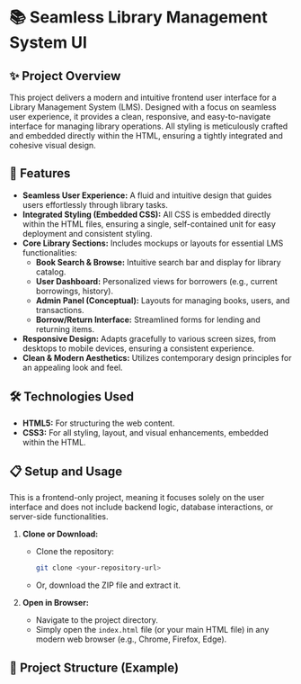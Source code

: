 # 📚 Seamless Library Management System UI

## ✨ Project Overview

This project delivers a modern and intuitive frontend user interface for a Library Management System (LMS). Designed with a focus on seamless user experience, it provides a clean, responsive, and easy-to-navigate interface for managing library operations. All styling is meticulously crafted and embedded directly within the HTML, ensuring a tightly integrated and cohesive visual design.

## 🚀 Features

* **Seamless User Experience:** A fluid and intuitive design that guides users effortlessly through library tasks.
* **Integrated Styling (Embedded CSS):** All CSS is embedded directly within the HTML files, ensuring a single, self-contained unit for easy deployment and consistent styling.
* **Core Library Sections:** Includes mockups or layouts for essential LMS functionalities:
    * **Book Search & Browse:** Intuitive search bar and display for library catalog.
    * **User Dashboard:** Personalized views for borrowers (e.g., current borrowings, history).
    * **Admin Panel (Conceptual):** Layouts for managing books, users, and transactions.
    * **Borrow/Return Interface:** Streamlined forms for lending and returning items.
* **Responsive Design:** Adapts gracefully to various screen sizes, from desktops to mobile devices, ensuring a consistent experience.
* **Clean & Modern Aesthetics:** Utilizes contemporary design principles for an appealing look and feel.

## 🛠️ Technologies Used

* **HTML5:** For structuring the web content.
* **CSS3:** For all styling, layout, and visual enhancements, embedded within the HTML.

## 📋 Setup and Usage

This is a frontend-only project, meaning it focuses solely on the user interface and does not include backend logic, database interactions, or server-side functionalities.

1.  **Clone or Download:**
    * Clone the repository:
        ```bash
        git clone <your-repository-url>
        ```
    * Or, download the ZIP file and extract it.

2.  **Open in Browser:**
    * Navigate to the project directory.
    * Simply open the `index.html` file (or your main HTML file) in any modern web browser (e.g., Chrome, Firefox, Edge).

## 📂 Project Structure (Example)
